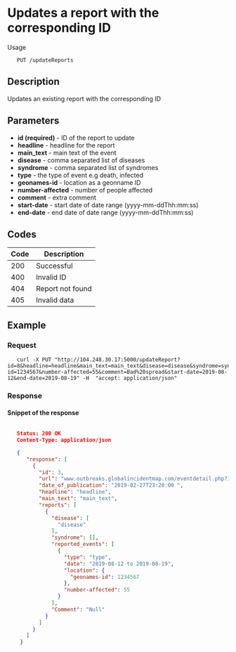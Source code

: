 # Updates a report with the corresponding ID

Usage
```
   PUT /updateReports
```
## Description
Updates an existing report with the corresponding ID

## Parameters
- **id (required)** - ID of the report to update
- **headline** - headline for the report
- **main_text** - main text of the event
- **disease** - comma separated list of diseases
- **syndrome** - comma separated list of syndromes
- **type** - the type of event e.g death, infected
- **geonames-id** - location as a geonname ID
- **number-affected** - number of people affected
- **comment** - extra comment
- **start-date** - start date of date range (yyyy-mm-ddThh:mm:ss)
- **end-date** - end date of date range (yyyy-mm-ddThh:mm:ss)

## Codes

| Code | Description |
| ---- | ---------- |
| 200  | Successful |
| 400  | Invalid ID |
| 404  | Report not found |
| 405  | Invalid data |

## Example

### Request
```
   curl -X PUT "http://104.248.30.17:5000/updateReport?id=8&headline=headline&main_text=main_text&disease=disease&syndrome=syndrome&type=type&geonames-id=1234567&number-affected=55&comment=Bad%20spread&start-date=2019-08-12&end-date=2019-08-19" -H  "accept: application/json"
```
### Response
#### Snippet of the response ####
```JSON

   Status: 200 OK
   Content-Type: application/json

   {
      "response": [
        {
          "id": 3,
          "url": "www.outbreaks.globalincidentmap.com/eventdetail.php?ID=31146",
          "date_of_publication": "2019-02-27T23:20:00 ",
          "headline": "headline",
          "main_text": "main_text",
          "reports": [
            {
              "disease": [
                "disease"
              ],
              "syndrome": [],
              "reported_events": [
                {
                  "type": "type",
                  "date": "2019-08-12 to 2019-08-19",
                  "location": {
                    "geonames-id": 1234567
                  },
                  "number-affected": 55
                }
              ],
              "Comment": "Null"
            }
          ]
        }
      ]
    }
```
